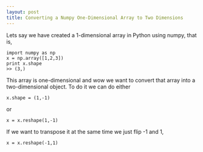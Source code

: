 ```yaml
---
layout: post
title: Converting a Numpy One-Dimensional Array to Two Dimensions
---
```

Lets say we have created a 1-dimensional array in Python using numpy, that is,

    import numpy as np
    x = np.array([1,2,3])
    print x.shape
    >> (3,)

This array is one-dimensional and wow we want to convert that array into a two-dimensional object. To do it we can do either 

    x.shape = (1,-1)

or

    x = x.reshape(1,-1)

If we want to transpose it at the same time we just flip -1 and 1,

    x = x.reshape(-1,1)